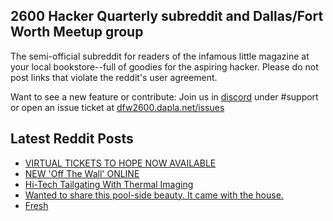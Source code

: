 ## 2600 Hacker Quarterly subreddit and Dallas/Fort Worth Meetup group
The semi-official subreddit for readers of the infamous little magazine at your local bookstore--full of goodies for the aspiring hacker. Please do not post links that violate the reddit's user agreement.

Want to see a new feature or contribute: 
Join us in [discord](https://dfw2600.dapla.net/chat) under #support or open an issue ticket at [dfw2600.dapla.net/issues](https://dfw2600.dapla.net/issues)

## Latest Reddit Posts
<!-- BLOG-POST-LIST:START -->
- [VIRTUAL TICKETS TO HOPE NOW AVAILABLE](https://2600.com/content/virtual-tickets-hope-now-available)
- [NEW 'Off The Wall' ONLINE](https://2600.com/wall/10-05-2022)
- [Hi-Tech Tailgating With Thermal Imaging](https://www.reddit.com/r/2600/comments/uliye0/hitech_tailgating_with_thermal_imaging/)
- [Wanted to share this pool-side beauty. It came with the house.](https://www.reddit.com/r/2600/comments/uj6ey5/wanted_to_share_this_poolside_beauty_it_came_with/)
- [Fresh](https://www.reddit.com/r/2600/comments/uiecl2/fresh/)
<!-- BLOG-POST-LIST:END -->
